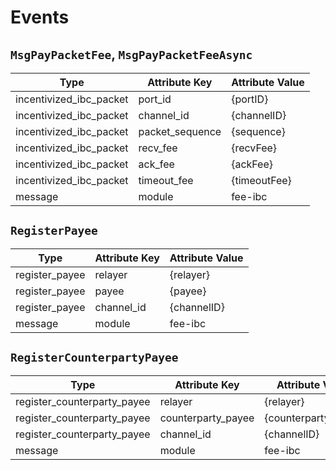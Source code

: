 <!--
order: 5
-->

# Events

## `MsgPayPacketFee`, `MsgPayPacketFeeAsync`

| Type                    | Attribute Key   | Attribute Value |
|-------------------------|-----------------|-----------------|
| incentivized_ibc_packet | port_id         | {portID}        |
| incentivized_ibc_packet | channel_id      | {channelID}     |
| incentivized_ibc_packet | packet_sequence | {sequence}      |
| incentivized_ibc_packet | recv_fee        | {recvFee}       |
| incentivized_ibc_packet | ack_fee         | {ackFee}        |
| incentivized_ibc_packet | timeout_fee     | {timeoutFee}    |
| message                 | module          | fee-ibc         |

## `RegisterPayee`

| Type           | Attribute Key | Attribute Value |
|----------------|------------|--------------------|
| register_payee | relayer    | {relayer}          |
| register_payee | payee      | {payee}            |
| register_payee | channel_id | {channelID}        |
| message        | module     | fee-ibc            |

## `RegisterCounterpartyPayee`

| Type                        | Attribute Key      | Attribute Value     |
|-----------------------------|--------------------|---------------------|
| register_counterparty_payee | relayer            | {relayer}           |
| register_counterparty_payee | counterparty_payee | {counterpartyPayee} |
| register_counterparty_payee | channel_id         | {channelID}         |
| message                     | module             | fee-ibc             |

